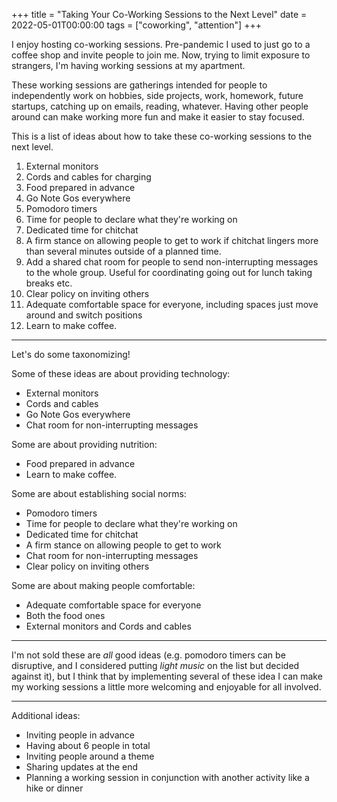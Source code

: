 +++
title = "Taking Your Co-Working Sessions to the Next Level"
date = 2022-05-01T00:00:00
tags = ["coworking", "attention"]
+++

I enjoy hosting co-working sessions.
Pre-pandemic I used to just go to a coffee shop and invite people to join me.
Now, trying to limit exposure to strangers, I'm having working sessions at my apartment.

These working sessions are gatherings intended for people to independently work on hobbies, side projects, work, homework, future startups, catching up on emails, reading, whatever. Having other people around can make working more fun and make it easier to stay focused.

This is a list of ideas about how to take these co-working sessions to the next level.

1. External monitors
2. Cords and cables for charging
3. Food prepared in advance
4. Go Note Gos everywhere
5. Pomodoro timers
6. Time for people to declare what they're working on
7. Dedicated time for chitchat
8. A firm stance on allowing people to get to work if chitchat lingers more than several minutes outside of a planned time.
9. Add a shared chat room for people to send non-interrupting messages to the whole group.
Useful for coordinating going out for lunch taking breaks etc.
10. Clear policy on inviting others
11. Adequate comfortable space for everyone, including spaces just move around and switch positions
12. Learn to make coffee.

---

Let's do some taxonomizing!

Some of these ideas are about providing technology:
* External monitors
* Cords and cables
* Go Note Gos everywhere
* Chat room for non-interrupting messages

Some are about providing nutrition:
* Food prepared in advance
* Learn to make coffee.

Some are about establishing social norms:
* Pomodoro timers
* Time for people to declare what they're working on
* Dedicated time for chitchat
* A firm stance on allowing people to get to work
* Chat room for non-interrupting messages
* Clear policy on inviting others

Some are about making people comfortable:
* Adequate comfortable space for everyone
* Both the food ones
* External monitors and Cords and cables

---

I'm not sold these are _all_ good ideas
(e.g. pomodoro timers can be disruptive, and I considered putting _light music_ on the list but decided against it),
but I think that by implementing several of these idea I can make my working sessions a little more welcoming and enjoyable for all involved.

---

Additional ideas:
* Inviting people in advance
* Having about 6 people in total
* Inviting people around a theme
* Sharing updates at the end
* Planning a working session in conjunction with another activity like a hike or dinner
